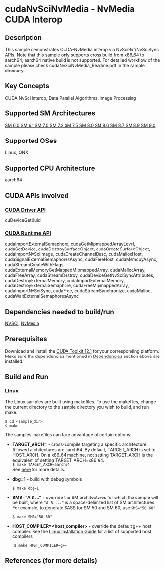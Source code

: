 # cudaNvSciNvMedia - NvMedia CUDA Interop

## Description

This sample demonstrates CUDA-NvMedia interop via NvSciBuf/NvSciSync APIs. Note that this sample only supports cross build from x86_64 to aarch64, aarch64 native build is not supported. For detailed workflow of the sample please check cudaNvSciNvMedia_Readme.pdf in the sample directory.

## Key Concepts

CUDA NvSci Interop, Data Parallel Algorithms, Image Processing

## Supported SM Architectures

[SM 6.0 ](https://developer.nvidia.com/cuda-gpus)  [SM 6.1 ](https://developer.nvidia.com/cuda-gpus)  [SM 7.0 ](https://developer.nvidia.com/cuda-gpus)  [SM 7.2 ](https://developer.nvidia.com/cuda-gpus)  [SM 7.5 ](https://developer.nvidia.com/cuda-gpus)  [SM 8.0 ](https://developer.nvidia.com/cuda-gpus)  [SM 8.6 ](https://developer.nvidia.com/cuda-gpus)  [SM 8.7 ](https://developer.nvidia.com/cuda-gpus)  [SM 8.9 ](https://developer.nvidia.com/cuda-gpus)  [SM 9.0 ](https://developer.nvidia.com/cuda-gpus)

## Supported OSes

Linux, QNX

## Supported CPU Architecture

aarch64

## CUDA APIs involved

### [CUDA Driver API](http://docs.nvidia.com/cuda/cuda-driver-api/index.html)
cuDeviceGetUuid

### [CUDA Runtime API](http://docs.nvidia.com/cuda/cuda-runtime-api/index.html)
cudaImportExternalSemaphore, cudaGetMipmappedArrayLevel, cudaSetDevice, cudaDestroySurfaceObject, cudaCreateSurfaceObject, cudaImportNvSciImage, cudaCreateChannelDesc, cudaMallocHost, cudaSignalExternalSemaphoresAsync, cudaFreeHost, cudaMemcpyAsync, cudaStreamCreateWithFlags, cudaExternalMemoryGetMappedMipmappedArray, cudaMallocArray, cudaFreeArray, cudaStreamDestroy, cudaDeviceGetNvSciSyncAttributes, cudaDestroyExternalMemory, cudaImportExternalMemory, cudaDestroyExternalSemaphore, cudaFreeMipmappedArray, cudaImportNvSciSync, cudaFree, cudaStreamSynchronize, cudaMalloc, cudaWaitExternalSemaphoresAsync

## Dependencies needed to build/run
[NVSCI](../../../README.md#nvsci), [NvMedia](../../../README.md#nvmedia)

## Prerequisites

Download and install the [CUDA Toolkit 12.1](https://developer.nvidia.com/cuda-downloads) for your corresponding platform.
Make sure the dependencies mentioned in [Dependencies]() section above are installed.

## Build and Run

### Linux
The Linux samples are built using makefiles. To use the makefiles, change the current directory to the sample directory you wish to build, and run make:
```
$ cd <sample_dir>
$ make
```
The samples makefiles can take advantage of certain options:
*  **TARGET_ARCH=<arch>** - cross-compile targeting a specific architecture. Allowed architectures are aarch64.
    By default, TARGET_ARCH is set to HOST_ARCH. On a x86_64 machine, not setting TARGET_ARCH is the equivalent of setting TARGET_ARCH=x86_64.<br/>
`$ make TARGET_ARCH=aarch64` <br/>
    See [here](http://docs.nvidia.com/cuda/cuda-samples/index.html#cross-samples) for more details.
*   **dbg=1** - build with debug symbols
    ```
    $ make dbg=1
    ```
*   **SMS="A B ..."** - override the SM architectures for which the sample will be built, where `"A B ..."` is a space-delimited list of SM architectures. For example, to generate SASS for SM 50 and SM 60, use `SMS="50 60"`.
    ```
    $ make SMS="50 60"
    ```

*  **HOST_COMPILER=<host_compiler>** - override the default g++ host compiler. See the [Linux Installation Guide](http://docs.nvidia.com/cuda/cuda-installation-guide-linux/index.html#system-requirements) for a list of supported host compilers.
```
    $ make HOST_COMPILER=g++
```

## References (for more details)

